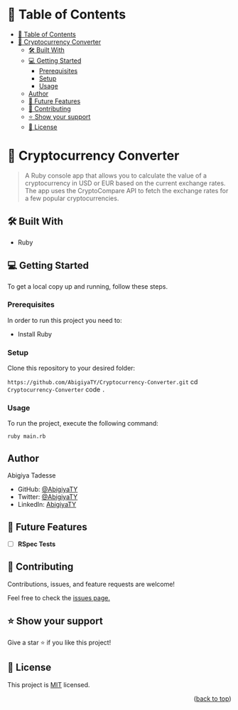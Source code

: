 # 📗 Table of Contents

- [📗 Table of Contents](#-table-of-contents)
- [📖 Cryptocurrency Converter ](#-cryptocurrency-converter-)
  - [🛠 Built With ](#-built-with-)
  - [💻 Getting Started ](#-getting-started-)
    - [Prerequisites](#prerequisites)
    - [Setup](#setup)
    - [Usage](#usage)
  - [Author ](#author-)
  - [🔭 Future Features ](#-future-features-)
  - [🤝 Contributing ](#-contributing-)
  - [⭐️ Show your support ](#️-show-your-support-)
  - [📝 License ](#-license-)

# 📖 Cryptocurrency Converter <a name="about-project"></a>

> A Ruby console app that allows you to calculate the value of a cryptocurrency in USD or EUR based on the current exchange rates. The app uses the CryptoCompare API to fetch the exchange rates for a few popular cryptocurrencies.

## 🛠 Built With <a name="built-with"></a>

- Ruby

## 💻 Getting Started <a name="getting-started"></a>

To get a local copy up and running, follow these steps.

### Prerequisites

In order to run this project you need to:

- Install Ruby

### Setup

Clone this repository to your desired folder:

`https://github.com/AbigiyaTY/Cryptocurrency-Converter.git`
cd `Cryptocurrency-Converter`
code `.`

### Usage

To run the project, execute the following command:

`ruby main.rb`

## Author <a name="author"></a>

  Abigiya Tadesse

- GitHub: [@AbigiyaTY](https://github.com/AbigiyaTY)
- Twitter: [@AbigiyaTY](https://twitter.com/AbigiyaTY)
- LinkedIn: [AbigiyaTY](https://www.linkedin.com/in/AbigiyaTY)

## 🔭 Future Features <a name="future-features"></a>

- [ ] **RSpec Tests**

## 🤝 Contributing <a name="contributing"></a>

Contributions, issues, and feature requests are welcome!

Feel free to check the [issues page.]()

## ⭐️ Show your support <a name="support"></a>

Give a star ⭐️ if you like this project!

## 📝 License <a name="license"></a>

This project is [MIT](./MIT.md) licensed.

<p align="right">(<a href="#readme-top">back to top</a>)</p>

